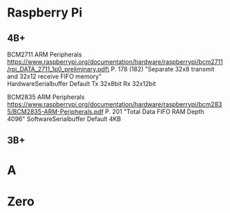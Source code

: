 # Raspberry Pi

## 4B+
BCM2711 ARM Peripherals\
https://www.raspberrypi.org/documentation/hardware/raspberrypi/bcm2711/rpi_DATA_2711_1p0_preliminary.pdf\
P. 178 (182) "Separate 32x8 transmit and 32x12 receive FIFO memory"\
HardwareSerialbuffer Default Tx 32x8bit Rx 32x12bit

BCM2835 ARM Peripherals\
https://www.raspberrypi.org/documentation/hardware/raspberrypi/bcm2835/BCM2835-ARM-Peripherals.pdf
P. 201 "Total Data FIFO RAM Depth   4096"
SoftwareSerialbuffer Default 4KB

## 3B+

# A
# Zero 